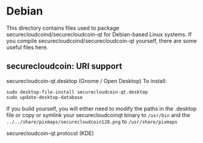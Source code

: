 
Debian
====================
This directory contains files used to package securecloudcoind/securecloudcoin-qt
for Debian-based Linux systems. If you compile securecloudcoind/securecloudcoin-qt yourself, there are some useful files here.

## securecloudcoin: URI support ##


securecloudcoin-qt.desktop  (Gnome / Open Desktop)
To install:

	sudo desktop-file-install securecloudcoin-qt.desktop
	sudo update-desktop-database

If you build yourself, you will either need to modify the paths in
the .desktop file or copy or symlink your securecloudcoinqt binary to `/usr/bin`
and the `../../share/pixmaps/securecloudcoin128.png` to `/usr/share/pixmaps`

securecloudcoin-qt.protocol (KDE)


